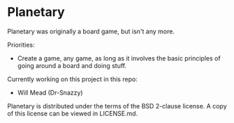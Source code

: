 Planetary
=========

Planetary was originally a board game, but isn't any more.

Priorities:
*  Create a game, any game, as long as it involves the basic principles of going around a board and doing stuff.

Currently working on this project in this repo: 
*  Will Mead (Dr-Snazzy) 

Planetary is distributed under the terms of the BSD 2-clause license. A copy of this license can
be viewed in LICENSE.md.
